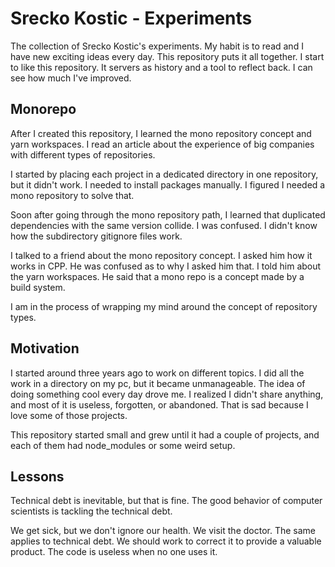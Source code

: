 # Srecko Kostic - Experiments

The collection of Srecko Kostic's experiments. My habit is to read and I have new exciting ideas every day. This repository puts it all together. I start to like this repository. It servers as history and a tool to reflect back. I can see how much I've improved.

## Monorepo

After I created this repository, I learned the mono repository concept and yarn workspaces. I read an article about the experience of big companies with different types of repositories.

I started by placing each project in a dedicated directory in one repository, but it didn't work. I needed to install packages manually. I figured I needed a mono repository to solve that.

Soon after going through the mono repository path, I learned that duplicated dependencies with the same version collide. I was confused. I didn't know how the subdirectory gitignore files work.

I talked to a friend about the mono repository concept. I asked him how it works in CPP. He was confused as to why I asked him that. I told him about the yarn workspaces. He said that a mono repo is a concept made by a build system.

I am in the process of wrapping my mind around the concept of repository types.

## Motivation

I started around three years ago to work on different topics. I did all the work in a directory on my pc, but it became unmanageable. The idea of doing something cool every day drove me. I realized I didn't share anything, and most of it is useless, forgotten, or abandoned. That is sad because I love some of those projects.

This repository started small and grew until it had a couple of projects, and each of them had node_modules or some weird setup.

## Lessons

Technical debt is inevitable, but that is fine. The good behavior of computer scientists is tackling the technical debt.

We get sick, but we don't ignore our health. We visit the doctor. The same applies to technical debt. We should work to correct it to provide a valuable product. The code is useless when no one uses it.
